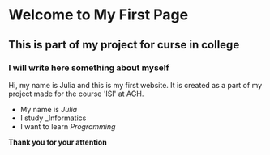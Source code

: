 # Welcome to My First Page
## This is part of my project for curse in college
### I will write here something about myself

Hi, my name is Julia and this is my first website. It is created as a part of my project made for the course 'ISI' at AGH.

- My name is _Julia_
- I study _Informatics
- I want to learn _Programming_

**Thank you for your attention**
